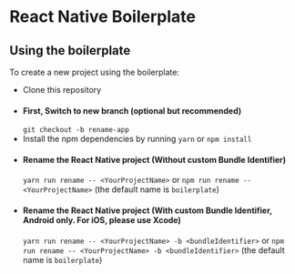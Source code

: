# React Native Boilerplate

## Using the boilerplate

To create a new project using the boilerplate:

- Clone this repository
- #### First, Switch to new branch (optional but recommended)
  `git checkout -b rename-app`
- Install the npm dependencies by running `yarn` or `npm install`
- #### Rename the React Native project (Without custom Bundle Identifier)
  `yarn run rename -- <YourProjectName>` or `npm run rename -- <YourProjectName>` (the default name is `boilerplate`)
- #### Rename the React Native project (With custom Bundle Identifier, Android only. For iOS, please use Xcode)
  `yarn run rename -- <YourProjectName> -b <bundleIdentifier>` or `npm run rename -- <YourProjectName> -b <bundleIdentifier>` (the default name is `boilerplate`)
